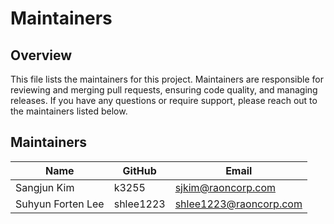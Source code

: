 # Maintainers

## Overview

This file lists the maintainers for this project. Maintainers are responsible for reviewing and merging pull requests, ensuring code quality, and managing releases. 
If you have any questions or require support, please reach out to the maintainers listed below.

## Maintainers

| Name        | GitHub      | Email                  |
| ----------- | ----------- | ---------------------- |
| Sangjun Kim | k3255 | sjkim@raoncorp.com |
| Suhyun Forten Lee | shlee1223 | shlee1223@raoncorp.com |